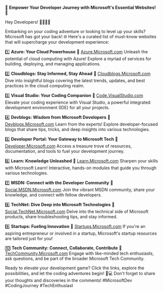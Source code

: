 🚀 **Empower Your Developer Journey with Microsoft's Essential Websites!** 🚀

Hey Developers! 👩‍💻👨‍💻

Embarking on your coding adventure or looking to level up your skills? Microsoft has got your back! 🌐 Here's a curated list of must-know websites that will supercharge your development experience:

1️⃣ **Azure: Your Cloud Powerhouse**
   🔗 [Azure.Microsoft.com](https://azure.microsoft.com/?WT.mc_id=academic&wt.mc_id=studentamb_282488)
   Unleash the potential of cloud computing with Azure! Explore a myriad of services for building, deploying, and managing applications.

2️⃣ **Cloudblogs: Stay Informed, Stay Ahead**
   🔗 [Cloudblogs.Microsoft.com](https://cloudblogs.microsoft.com/?WT.mc_id=academic&wt.mc_id=studentamb_282488)
   Dive into insightful blogs covering the latest trends, updates, and best practices in the cloud computing realm.

3️⃣ **Visual Studio: Your Coding Companion**
   🔗 [Code.VisualStudio.com](https://code.visualstudio.com/?WT.mc_id=academic&wt.mc_id=studentamb_282488)
   Elevate your coding experience with Visual Studio, a powerful integrated development environment (IDE) for all your projects.

4️⃣ **Devblogs: Wisdom from Microsoft Developers**
   🔗 [Devblogs.Microsoft.com](https://devblogs.microsoft.com/?WT.mc_id=academic&wt.mc_id=studentamb_282488)
   Learn from the experts! Explore developer-focused blogs that share tips, tricks, and deep insights into various technologies.

5️⃣ **Developer Portal: Your Gateway to Microsoft Tech**
   🔗 [Developer.Microsoft.com](https://developer.microsoft.com/?WT.mc_id=academic&wt.mc_id=studentamb_282488)
   Access a treasure trove of resources, documentation, and tools to fuel your development journey.

6️⃣ **Learn: Knowledge Unleashed**
   🔗 [Learn.Microsoft.com](https://learn.microsoft.com/?WT.mc_id=academic&wt.mc_id=studentamb_282488)
   Sharpen your skills with Microsoft Learn! Interactive, hands-on modules that guide you through various technologies.

7️⃣ **MSDN: Connect with the Developer Community**
   🔗 [Social.MSDN.Microsoft.com](https://social.msdn.microsoft.com/?WT.mc_id=academic&wt.mc_id=studentamb_282488)
   Join the vibrant MSDN community, share your knowledge, and connect with fellow developers.

8️⃣ **TechNet: Dive Deep into Microsoft Technologies**
   🔗 [Social.TechNet.Microsoft.com](https://social.technet.microsoft.com/?WT.mc_id=academic&wt.mc_id=studentamb_282488)
   Delve into the technical side of Microsoft products, share troubleshooting tips, and stay informed.

9️⃣ **Startups: Fueling Innovation**
   🔗 [Startups.Microsoft.com](https://startups.microsoft.com/?WT.mc_id=academic&wt.mc_id=studentamb_282488)
   If you're an aspiring entrepreneur or involved in a startup, Microsoft's startup resources are tailored just for you!

🔟 **Tech Community: Connect, Collaborate, Contribute**
   🔗 [TechCommunity.Microsoft.com](https://techcommunity.microsoft.com/?WT.mc_id=academic&wt.mc_id=studentamb_282488)
   Engage with like-minded tech enthusiasts, ask questions, and be part of the broader Microsoft Tech Community.

Ready to elevate your development game? Click the links, explore the possibilities, and let the coding adventures begin! 🚀💻 Don't forget to share your thoughts and discoveries in the comments! #MicrosoftDev #CodingJourney #TechEnthusiast

